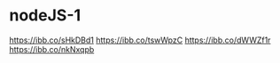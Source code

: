# nodeJS-1

https://ibb.co/sHkDBd1
https://ibb.co/tswWpzC
https://ibb.co/dWWZf1r
https://ibb.co/nkNxqpb
